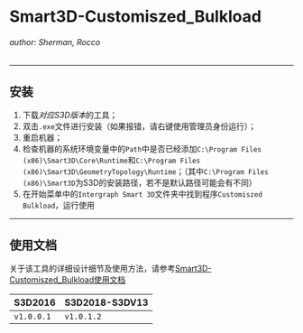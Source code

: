 # Smart3D-Customiszed_Bulkload
###### author: Sherman, Rocco
---

## 安装
1. 下载*对应S3D版本*的工具；
2. 双击`.exe`文件进行安装（如果报错，请右键使用管理员身份运行）；
3. 重启机器；
4. 检查机器的系统环境变量中的`Path`中是否已经添加`C:\Program Files (x86)\Smart3D\Core\Runtime`和`C:\Program Files (x86)\Smart3D\GeometryTopology\Runtime`；（其中`C:\Program Files (x86)\Smart3D`为S3D的安装路径，若不是默认路径可能会有不同）
5. 在开始菜单中的`Intergraph Smart 3D`文件夹中找到程序`Customiszed Bulkload`，运行使用

---
## 使用文档
关于该工具的详细设计细节及使用方法，请参考[Smart3D-Customiszed_Bulkload使用文档](https://yimoyuyan.github.io/Smart3D-Customiszed_Bulkload)

|  S3D2016         | S3D2018-S3DV13 |
|:-----------------|:---------------|
| `v1.0.0.1`       |  `v1.0.1.2`    |  

